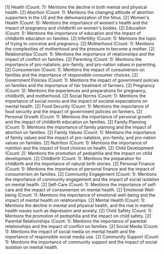 [1] Health (Count: 7): Mentions the decline in both mental and physical health.
	[2] Abortion (Count: 1): Mentions the changing attitude of abortion supporters in the US and the dehumanization of the fetus.
	[2] Women's Health (Count: 5): Mentions the importance of women's health and the impact of pregnancy and childbirth on women's bodies.
	[2] Education (Count: 1): Mentions the importance of education and the impact of childbirth education on families.
	[2] Infertility (Count: 1): Mentions the topic of trying to conceive and pregnancy.
	[2] Motherhood (Count: 1): Mentions the complexities of motherhood and the pressure to become a mother.
	[2] Relationships (Count: 1): Mentions the importance of relationships and the impact of conflict on families.
	[2] Parenting (Count: 1): Mentions the importance of pro-natalism, pro-family, and pro-nation values in parenting.
	[2] Consumerism (Count: 1): Mentions the impact of consumerism on families and the importance of responsible consumer choices.
	[2] Government Policies (Count: 1): Mentions the impact of government policies on families and the importance of fair treatment of farmers.
	[2] Pregnancy (Count: 3): Mentions the experiences and preparations for pregnancy, childbirth, and motherhood.
	[2] Social Norms (Count: 1): Mentions the importance of social norms and the impact of societal expectations on mental health.
	[2] Food Security (Count: 1): Mentions the importance of food security and the impact of government policies on farmers.
	[2] Personal Growth (Count: 1): Mentions the importance of personal growth and the impact of childbirth education on families.
	[2] Family Planning (Count: 1): Mentions the importance of family planning and the impact of abortion on families.
	[2] Family Values (Count: 1): Mentions the importance of family values and the impact of pro-natalism, pro-family, and pro-nation values on families.
	[2] Nutrition (Count: 1): Mentions the importance of nutrition and the impact of food choices on health.
	[2] Child Development (Count: 2): Mentions the promotion of pedophilia and the impact on child development.
	[2] Childbirth (Count: 1): Mentions the preparation for childbirth and the importance of natural birth stories.
	[2] Personal Finance (Count: 1): Mentions the importance of personal finance and the impact of consumerism on families.
	[2] Community Engagement (Count: 1): Mentions the importance of community engagement and the impact of social isolation on mental health.
	[2] Self-Care (Count: 1): Mentions the importance of self-care and the impact of consumerism on mental health.
	[2] Emotional Well-being (Count: 1): Mentions the importance of emotional well-being and the impact of mental health on relationships.
	[2] Mental Health (Count: 1): Mentions the decline in mental and physical health, and the rise in mental health issues such as depression and anxiety.
	[2] Child Safety (Count: 1): Mentions the promotion of pedophilia and the impact on child safety.
	[2] Parental Relationships (Count: 1): Mentions the importance of parental relationships and the impact of conflict on families.
	[2] Social Media (Count: 1): Mentions the impact of social media on mental health and the importance of responsible social media use.
	[2] Community Support (Count: 1): Mentions the importance of community support and the impact of social isolation on mental health.

